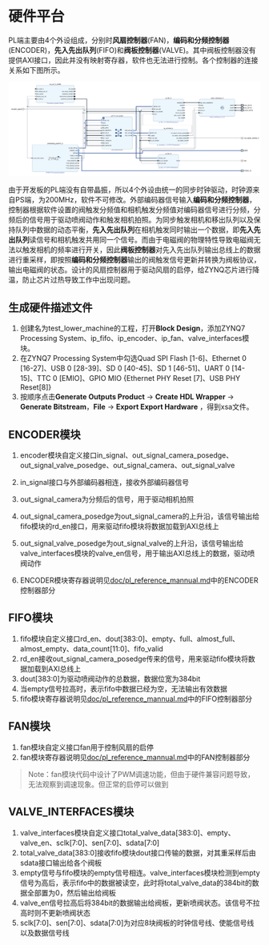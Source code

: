 # 硬件平台

PL端主要由4个外设组成，分别时**风扇控制器**(FAN)，**编码和分频控制器**(ENCODER)，**先入先出队列**(FIFO)和**阀板控制器**(VALVE)。其中阀板控制器没有提供AXI接口，因此并没有映射寄存器，软件也无法进行控制。各个控制器的连接关系如下图所示。

![2](hardware_description.assets/2.png)

由于开发板的PL端没有自带晶振，所以4个外设由统一的同步时钟驱动，时钟源来自PS端，为200MHz，软件不可修改。外部编码器信号输入**编码和分频控制器**，控制器根据软件设置的阀触发分频值和相机触发分频值对编码器信号进行分频，分频后的信号用于驱动喷阀动作和触发相机拍照。为同步触发相机和移出队列以及保持队列中数据的动态平衡，**先入先出队列**在相机触发同时输出一个数据，即**先入先出队列**读信号和相机触发共用同一个信号。而由于电磁阀的物理特性导致电磁阀无法以触发相机的频率进行开关，因此**阀板控制器**对先入先出队列输出总线上的数据进行重采样，即按照**编码和分频控制器**输出的阀触发信号更新并转换为阀板协议，输出电磁阀的状态。设计的风扇控制器用于驱动风扇的启停，给ZYNQ芯片进行降温，防止芯片过热导致工作中出现问题。

## 生成硬件描述文件

1. 创建名为test_lower_machine的工程，打开**Block Design**，添加ZYNQ7 Processing System、ip_fifo、ip_encoder、ip_fan、valve_interfaces模块。
2. 在ZYNQ7 Processing System中勾选Quad SPI Flash [1-6]、Ethernet 0 [16-27]、USB 0 [28-39]、SD 0 [40-45]、SD 1 [46-51]、UART 0 [14-15]、TTC 0 [EMIO]、GPIO MIO {Ethernet PHY Reset [7]、USB PHY Reset[8]}
3. 按顺序点击**Generate Outputs Product** -> **Create HDL Wrapper** -> **Generate Bitstream**，**File** -> **Export Export Hardware**  ，得到xsa文件。



## ENCODER模块

1. encoder模块自定义接口in_signal、out_signal_camera_posedge、out_signal_valve_posedge、out_signal_camera、out_signal_valve

2. in_signal接口与外部编码器相连，接收外部编码器信号

3. out_signal_camera为分频后的信号，用于驱动相机拍照

4. out_signal_camera_posedge为out_signal_camera的上升沿，该信号输出给fifo模块的rd_en接口，用来驱动fifo模块将数据加载到AXI总线上

5. out_signal_valve_posedge为out_signal_valve的上升沿，该信号输出给valve_interfaces模块的valve_en信号，用于输出AXI总线上的数据，驱动喷阀动作

6. ENCODER模块寄存器说明见[doc/pl_reference_mannual.md](pl_reference_mannual.md)中的ENCODER控制器部分

   

## FIFO模块

1. fifo模块自定义接口rd_en、dout[383:0]、empty、full、almost_full、almost_empty、data_count[11:0]、fifo_valid
2. rd_en接收out_signal_camera_posedge传来的信号，用来驱动fifo模块将数据加载到AXI总线上
3. dout[383:0]为驱动喷阀动作的总数据，数据位宽为384bit
4. 当empty信号拉高时，表示fifo中数据已经为空，无法输出有效数据
5. fifo模块寄存器说明见[doc/pl_reference_mannual.md](pl_reference_mannual.md)中的FIFO控制器部分

## FAN模块

1. fan模块自定义接口fan用于控制风扇的启停
2. fan模块寄存器说明见[doc/pl_reference_mannual.md](pl_reference_mannual.md)中的FAN控制器部分

> Note：fan模块代码中设计了PWM调速功能，但由于硬件兼容问题导致，无法观察到调速现象。但正常的启停可以做到

## VALVE_INTERFACES模块

1. valve_interfaces模块自定义接口total_valve_data[383:0]、empty、valve_en、sclk[7:0]、sen[7:0]、sdata[7:0]
2. total_valve_data[383:0]接收fifo模块dout接口传输的数据，对其重采样后由sdata接口输出给各个阀板
3. empty信号与fifo模块的empty信号相连。valve_interfaces模块检测到empty信号为高后，表示fifo中的数据被读空，此时将total_valve_data的384bit的数据全部置为0，然后输出给阀板
4. valve_en信号拉高后将384bit的数据输出给阀板，更新喷阀状态。该信号不拉高时则不更新喷阀状态
5. sclk[7:0]、sen[7:0]、sdata[7:0]为对应8块阀板的时钟信号线、使能信号线以及数据信号线
